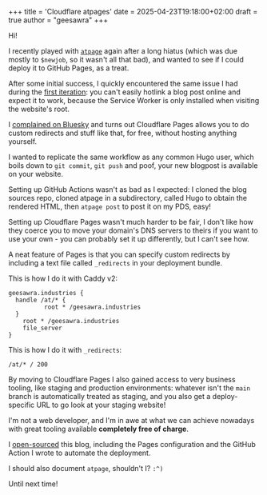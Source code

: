 +++
title = 'Cloudflare atpages'
date = 2025-04-23T19:18:00+02:00
draft = true
author = "geesawra"
+++

Hi!

I recently played with [`atpage`](https://github.com/geesawra/atpage) again after a long hiatus (which was due mostly to `$newjob`, so it wasn't all that bad), and wanted to see if I could deploy it to GitHub Pages, as a treat.

After some initial success, I quickly encountered the same issue I had during the [first iteration](/posts/pds-website.html): you can't easily hotlink a blog post online and expect it to work, because the Service Worker is only installed when visiting the website's root.

I [complained on Bluesky](https://bsky.app/profile/geesawra.industries/post/3lng6cbuqss2z) and turns out Cloudflare Pages allows you to do custom redirects and stuff like that, for free, without hosting anything yourself.

I wanted to replicate the same workflow as any common Hugo user, which boils down to `git commit`, `git push` and poof, your new blogpost is available on your website.

Setting up GitHub Actions wasn't as bad as I expected: I cloned the blog sources repo, cloned atpage in a subdirectory, called Hugo to obtain the rendered HTML, then `atpage post` to post it on my PDS, easy!

Setting up Cloudflare Pages wasn't much harder to be fair, I don't like how they coerce you to move your domain's DNS servers to theirs if you want to use your own - you can probably set it up differently, but I can't see how.

A neat feature of Pages is that you can specify custom redirects by including a text file called `_redirects` in your deployment bundle.

This is how I do it with Caddy v2:

```
geesawra.industries {
  handle /at/* {
          root * /geesawra.industries
  }
	root * /geesawra.industries
	file_server
}
```

This is how I do it with `_redirects`:

```
/at/* / 200
```

By moving to Cloudflare Pages I also gained access to very business tooling, like staging and production environments: whatever isn't the `main` branch is automatically treated as staging, and you also get a deploy-specific URL to go look at your staging website!

I'm not a web developer, and I'm in awe at what we can achieve nowadays with great tooling available **completely free of charge**.

I [open-sourced](https://github.com/geesawra/geesawra.industries) this blog, including the Pages configuration and the GitHub Action I wrote to automate the deployment.

I should also document `atpage`, shouldn't I? `:^)`

Until next time!

